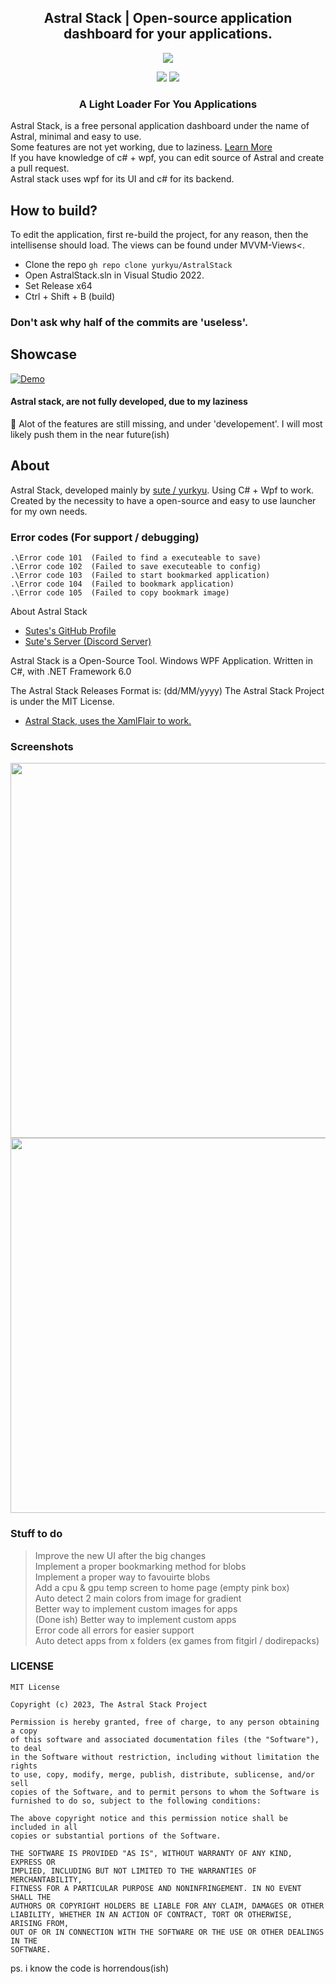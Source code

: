 <h2 align="center">Astral Stack | Open-source application dashboard for <bold>your</bold> applications.</h1>
<p align="center">
  <img src="https://media.discordapp.net/attachments/1120344018614747258/1124715126986113104/AstralStack.png?width=1016&height=156">
</p>
<p align="center">
<img src="https://dcbadge.vercel.app/api/shield/788840668654338080">
<a href="https://discord.gg/HBDjf9P5sP">
<img src="https://dcbadge.vercel.app/api/server/HBDjf9P5sP">
</a>
</p>
<h3 align="center">A Light Loader For You Applications</h3>

Astral Stack, is a free personal application dashboard under the name of Astral, minimal and easy to use. <br>
Some features are not yet working, due to laziness. [Learn More](link) <br>
If you have knowledge of c# + wpf, you can edit source of Astral and create a pull request. <br>
Astral stack uses wpf for its UI and c# for its backend.

## How to build?
To edit the application, first re-build the project, for any reason, then the intellisense should load. The views can be found under MVVM-Views<.
- Clone the repo `gh repo clone yurkyu/AstralStack`
- Open AstralStack.sln in Visual Studio 2022.
- Set Release x64
- Ctrl + Shift + B (build)

### Don't ask why half of the commits are 'useless'.

## Showcase

[![Demo](https://cdn.discordapp.com/attachments/1115532270892240939/1125133952512962590/demo5.gif)](https://cdn.discordapp.com/attachments/1115532270892240939/1125133656206348378/2023-07-02_21-37-13.mp4)


#### Astral stack, are not fully developed, due to my laziness <br>
🔴 Alot of the features are still missing, and under 'developement'. I will most likely push them in the near future(ish)</h4>

## About
Astral Stack, developed mainly by [sute / yurkyu](https://github.com/yurkyu). Using C# + Wpf to work.
Created by the necessity to have a open-source and easy to use launcher for <bold>my</bold> own needs.

### Error codes (For support / debugging)
```
.\Error code 101  (Failed to find a executeable to save)
.\Error code 102  (Failed to save executeable to config)
.\Error code 103  (Failed to start bookmarked application)
.\Error code 104  (Failed to bookmark application)
.\Error code 105  (Failed to copy bookmark image)
```


About Astral Stack

- [Sutes's GitHub Profile](https://github.com/yurkyu/)
- [Sute's Server (Discord Server)](https://discord.gg/SHZ53AJsSc)

Astral Stack is a Open-Source Tool.
Windows WPF Application.
Written in C#, with .NET Framework 6.0

The Astral Stack Releases Format is: (dd/MM/yyyy)
The Astral Stack Project is under the MIT License.

- [Astral Stack, uses the XamlFlair to work.](https://github.com/XamlFlair/XamlFlair)

### Screenshots
<img src="https://media.discordapp.net/attachments/1115532270892240939/1125134464570376343/Screenshot_270.png?width=753&height=493" width="600px">
<img src="https://media.discordapp.net/attachments/1115532270892240939/1125134464889127023/Screenshot_271.png?width=764&height=493" width="600px">


### Stuff to do
> Improve the new UI after the big changes <br>
> Implement a proper bookmarking method for blobs <br>
> Implement a proper way to favouirte blobs <br>
> Add a cpu & gpu temp screen to home page (empty pink box) <br>
> Auto detect 2 main colors from image for gradient <br>
> Better way to implement custom images for apps <br>
>(Done ish) Better way to implement custom apps <br>
> Error code all errors for easier support <br>
> Auto detect apps from x folders (ex games from fitgirl / dodirepacks) <br>


### LICENSE
```
MIT License

Copyright (c) 2023, The Astral Stack Project

Permission is hereby granted, free of charge, to any person obtaining a copy
of this software and associated documentation files (the "Software"), to deal
in the Software without restriction, including without limitation the rights
to use, copy, modify, merge, publish, distribute, sublicense, and/or sell
copies of the Software, and to permit persons to whom the Software is
furnished to do so, subject to the following conditions:

The above copyright notice and this permission notice shall be included in all
copies or substantial portions of the Software.

THE SOFTWARE IS PROVIDED "AS IS", WITHOUT WARRANTY OF ANY KIND, EXPRESS OR
IMPLIED, INCLUDING BUT NOT LIMITED TO THE WARRANTIES OF MERCHANTABILITY,
FITNESS FOR A PARTICULAR PURPOSE AND NONINFRINGEMENT. IN NO EVENT SHALL THE
AUTHORS OR COPYRIGHT HOLDERS BE LIABLE FOR ANY CLAIM, DAMAGES OR OTHER
LIABILITY, WHETHER IN AN ACTION OF CONTRACT, TORT OR OTHERWISE, ARISING FROM,
OUT OF OR IN CONNECTION WITH THE SOFTWARE OR THE USE OR OTHER DEALINGS IN THE
SOFTWARE.
```

ps. i know the code is horrendous(ish)
